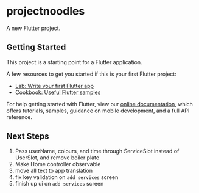 # projectnoodles

A new Flutter project.

## Getting Started

This project is a starting point for a Flutter application.

A few resources to get you started if this is your first Flutter project:

- [Lab: Write your first Flutter app](https://flutter.dev/docs/get-started/codelab)
- [Cookbook: Useful Flutter samples](https://flutter.dev/docs/cookbook)

For help getting started with Flutter, view our
[online documentation](https://flutter.dev/docs), which offers tutorials,
samples, guidance on mobile development, and a full API reference.

## Next Steps

1. Pass userName, colours, and time through ServiceSlot instead of UserSlot, and remove boiler plate
2. Make Home controller observable
3. move all text to app translation
4. fix key validation on `add services` screen
5. finish up ui on `add services` screen
